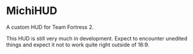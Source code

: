 # MichiHUD
A custom HUD for Team Fortress 2.

This HUD is still very much in development.
Expect to encounter unedited things and expect it not to work quite right outside of 16:9.